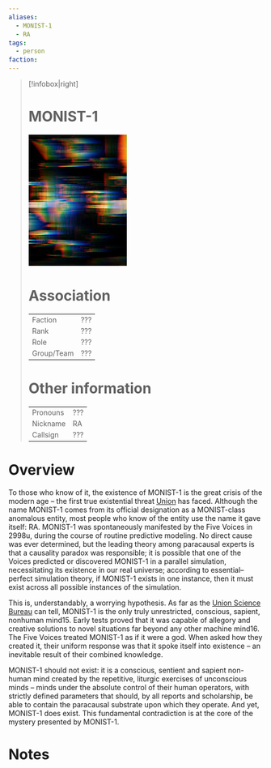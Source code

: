 ```yaml
---
aliases: 
  - MONIST-1
  - RA
tags: 
  - person
faction: 
---
```


> [!infobox|right] 
> # MONIST-1
> ![Pasted image 20240407195240](../attachments/Pasted%20image%2020240407195240.jpg)
> # Association
> | | |
> | ---- | ---- |
> | Faction | ??? |
> | Rank | ??? |
> | Role | ??? |
> | Group/Team | ??? |
> # Other information
> | | | 
> | - | - |
> | Pronouns | ??? |
> | Nickname | RA |
> | Callsign | ??? | 

# Overview
To those who know of it, the existence of MONIST-1 is the great crisis of the modern age – the first true existential threat [Union](Union.md) has faced. Although the name MONIST-1 comes from its official designation as a MONIST-class anomalous entity, most people who know of the entity use the name it gave itself: RA. MONIST-1 was spontaneously manifested by the Five Voices in 2998u, during the course of routine predictive modeling. No direct cause was ever determined, but the leading theory among paracausal experts is that a causality paradox was responsible; it is possible that one of the Voices predicted or discovered MONIST-1 in a parallel simulation, necessitating its existence in our real universe; according to essential–perfect simulation theory, if MONIST-1 exists in one instance, then it must exist across all possible instances of the simulation. 

This is, understandably, a worrying hypothesis. As far as the [Union Science Bureau](Union%20Science%20Bureau.md) can tell, MONIST-1 is the only truly unrestricted, conscious, sapient, nonhuman mind15. Early tests proved that it was capable of allegory and creative solutions to novel situations far beyond any other machine mind16. The Five Voices treated MONIST-1 as if it were a god. When asked how they created it, their uniform response was that it spoke itself into existence – an inevitable result of their combined knowledge. 

MONIST-1 should not exist: it is a conscious, sentient and sapient non-human mind created by the repetitive, liturgic exercises of unconscious minds – minds under the absolute control of their human operators, with strictly defined parameters that should, by all reports and scholarship, be able to contain the paracausal substrate upon which they operate. And yet, MONIST-1 does exist. This fundamental contradiction is at the core of the mystery presented by MONIST-1.

# Notes

